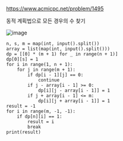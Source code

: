 https://www.acmicpc.net/problem/1495

동적 계획법으로 모든 경우의 수 찾기

![image](https://github.com/jhchoi1182/portfolio/assets/116577489/1fa2ca74-012c-40a1-b492-2c283e46c374)

```
n, s, m = map(int, input().split())
array = list(map(int, input().split()))
dp = [[0] * (m + 1) for _ in range(n + 1)]
dp[0][s] = 1
for i in range(1, n + 1):
    for j in range(m + 1):
        if dp[i - 1][j] == 0:
            continue
        if j - array[i - 1] >= 0:
            dp[i][j - array[i - 1]] = 1
        if j + array[i - 1] <= m:
            dp[i][j + array[i - 1]] = 1
result = -1
for i in range(m, -1, -1):
    if dp[n][i] == 1:
        result = i
        break
print(result)

```
